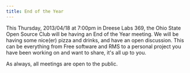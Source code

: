 ```yaml
---
title: End of the Year
---
```

This Thursday, 2013/04/18 at 7:00pm in Dreese Labs 369, the Ohio State Open Source Club will be having an End of the Year meeting. We will be having some nice(er) pizza and drinks, and have an open discussion. This can be everything from Free software and RMS to a personal project you have been working on and want to share, it's all up to you.

As always, all meetings are open to the public.
